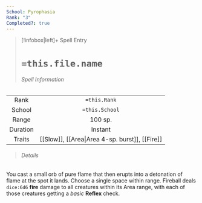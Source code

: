 ```yaml
---
School: Pyrophasia
Rank: "3"
Completed?: true
---
```

> [!infobox|left]+ Spell Entry
> # `=this.file.name`
> ###### Spell Information
|          |                                                |
|:--------:|:----------------------------------------------:|
|   Rank   |                  `=this.Rank`                  |
|  School  |                 `=this.School`                 |
|  Range   |                    100 sp.                     |
| Duration |                    Instant                     |
|  Traits  | [[Slow]], [[Area\|Area 4-sp. burst]], [[Fire]] |
> ###### *Details*
You cast a small orb of pure flame that then erupts into a detonation of flame at the spot it lands.  Choose a single space within range. Fireball deals `dice:6d6` **fire** damage to all  creatures within its Area range, with each of those creatures getting a *basic* **Reflex** check.